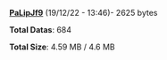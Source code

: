 [**PaLipJf9**](/data/PaLipJf9.txt) (19/12/22 - 13:46)- 2625 bytes

**Total Datas**: 684

**Total Size**: 4.59 MB / 4.6 MB